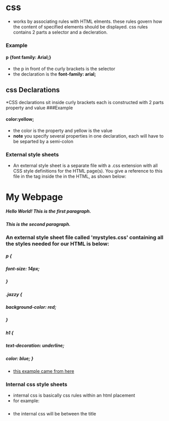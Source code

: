 # css 
* works by associating rules with HTML elments. these rules govern how the content of specified elements 
should be displayed. css rules contains 2 parts a selector and a decleration.
### Example
#### p {font family: Arial;}
* the p in front of the curly brackets is the selector
* the declaration is the **font-family: arial;**

## css Declarations 
*CSS declarations sit inside curly brackets each is constructed with 2 parts property and value 
###Example
#### color:yellow;
* the color is the property and yellow is the value
* **note** you specify several properties in one declaration, each will have to be separted by a semi-colon


### External style sheets 
* An external style sheet is a separate file with a .css extension with all CSS style definitions 
for the HTML page(s). You give a reference to this file in the <link> tag inside the <head> 
in the HTML, as shown below:
##### <html>

  ##### <head>

##### <title>My webpage</title>
##### <link rel='stylesheet' type='text/css' href='mystyles.css'>

  ##### </head>

  ##### <body>

  ##### <h1>My Webpage</h1>

  ##### <p>Hello World! This is the first paragraph.</p>

  ##### <p class='jazzy'>This is the second paragraph.</p>

  ##### </body>

##### </html>
###  An external style sheet file called 'mystyles.css' containing all the styles needed for our HTML is below:

##### p {

   ##### font-size: 14px;

##### }

##### .jazzy {

   ##### background-color: red;

##### }

##### h1 {

##### text-decoration: underline;

#####    color: blue; } 

* [this example came from here](https://study.com/academy/lesson/external-style-sheets-in-css-definition-examples.html)
### Internal css style sheets 
* internal css is basically css rules within an html placement 
* for example:
##### <style>
##### body{
##### background-color:yellow;
#####  }
##### </style> 
* the internal css will be between the title


